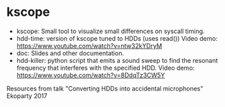 # kscope

 * kscope: Small tool to visualize small differences on syscall timing.
 * hdd-time: version of kscope tuned to HDDs (uses read()) Video demo: https://www.youtube.com/watch?v=ntw32kYDryM
 * doc: Slides and other documentation.
 * hdd-killer: python script that emits a sound sweep to find the resonant frequency that interferes with the specified HDD. Video demo: https://www.youtube.com/watch?v=8DdqTz3CW5Y


Resources from talk "Converting HDDs into accidental microphones" Ekoparty 2017
